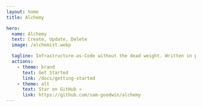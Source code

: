 ```yaml
---
layout: home
title: Alchemy

hero:
  name: Alchemy
  text: Create, Update, Delete
  image: /alchemist.webp

  tagline: Infrastructure-as-Code without the dead weight. Written in pure TypeScript, optimized for Gen-AI.
  actions:
    - theme: brand
      text: Get Started
      link: /docs/getting-started
    - theme: alt
      text: Star on GitHub ⭐️
      link: https://github.com/sam-goodwin/alchemy
---
```

